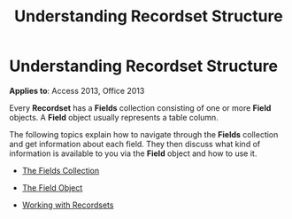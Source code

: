 ﻿---
title: Understanding Recordset Structure
TOCTitle: Understanding Recordset Structure
ms:assetid: 2668d8a2-3c2b-785c-88ed-eeff0d46b47a
ms:mtpsurl: https://msdn.microsoft.com/library/JJ249027(v=office.15)
ms:contentKeyID: 48543808
ms.date: 09/18/2015
mtps_version: v=office.15
---

# Understanding Recordset Structure

**Applies to**: Access 2013, Office 2013

Every **Recordset** has a **Fields** collection consisting of one or more **Field** objects. A **Field** object usually represents a table column. 

The following topics explain how to navigate through the **Fields** collection and get information about each field. They then discuss what kind of information is available to you via the **Field** object and how to use it.

- [The Fields Collection](the-fields-collection.md)

- [The Field Object](the-field-object.md)

- [Working with Recordsets](working-with-recordsets.md)


